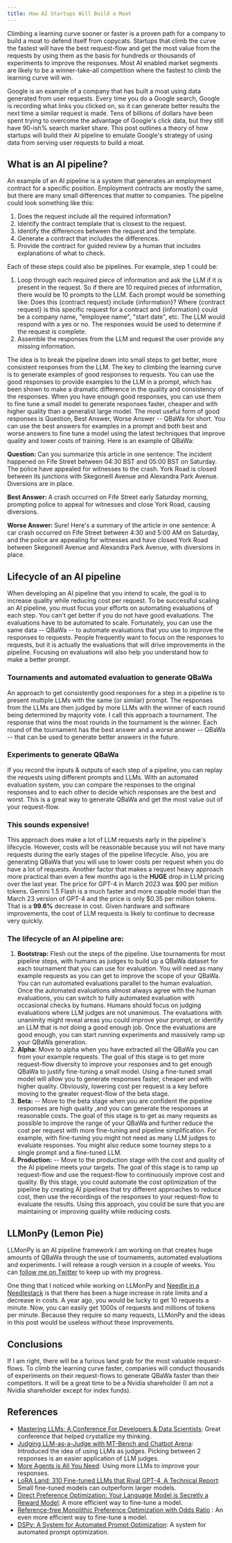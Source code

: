 ```yaml
---
title: How AI Startups Will Build a Moat
---
```

Climbing a learning curve sooner or faster is a proven path for a company to build a moat to defend itself from
copycats. Startups that climb the curve the fastest will have the best request-flow and get the most value from the
requests by using them as the basis for hundreds or thousands of experiments to improve the responses. Most AI enabled
market segments are likely to be a winner-take-all competition where the fastest to climb the learning curve will win.


Google is an example of a company that has built a moat using data generated from user requests. Every time you do a
Google search, Google is recording what links you clicked on, so it can generate better results the next time a similar
request is made.  Tens of billions of dollars have been spent trying to overcome the advantage of Google's click data,
but they still have 90-ish% search market share. This post outlines a theory of how startups will build their AI
pipeline to emulate Google's strategy of using data from serving user requests to build a moat. 


## What is an AI pipeline?
An example of an AI pipeline is a system that generates an employment contract for a specific position.
Employment contracts are mostly the same, but there are many small differences that matter to companies.  The pipeline
could look something like this:


1. Does the request include all the required information?
2. Identify the contract template that is closest to the request.
3. Identify the differences between the request and the template.
4. Generate a contract that includes the differences.
5. Provide the contract for guided review by a human that includes explanations of what to check.


Each of these steps could also be pipelines.  For example, step 1 could be:


1. Loop through each required piece of information and ask the LLM if it is present in the request. So if there are 10 required pieces of information, there would be 10 prompts to the LLM.  Each prompt would be something like: Does this {contract request} include {information}? Where {contract request} is this specific request for a contract and {information} could be a company name, "employee name", "start date", etc.  The LLM would respond with a yes or no.  The responses would be used to determine if the request is complete.
2. Assemble the responses from the LLM and request the user provide any missing information.


The idea is to break the pipeline down into small steps to get better, more
consistent responses from the LLM.  The key to climbing the learning curve is to generate examples of good responses to
requests.  You can use the good responses to provide examples to the LLM in a prompt, which has been shown to make a
dramatic difference in the quality and consistency of the responses.  When you have enough good responses, you can use
them to fine tune a small model to generate responses faster, cheaper and with higher quality than a generalist large model.
The most useful form of good responses is Question, Best Answer, Worse Answer -- QBaWa for short. You can use the best
answers for examples in a prompt and both best and worse answers to fine tune a model using the latest techniques that
improve quality and lower costs of training.  Here is an example of QBaWa:


<b>Question: </b>Can you summarize this article in one sentence: The incident happened on Fife Street between 04:30 BST and 05:00 BST on
Saturday. The police have appealed for witnesses to the crash. York Road is closed between its junctions with
Skegoneill Avenue and Alexandra Park Avenue. Diversions are in place.


<b>Best Answer: </b>
A crash occurred on Fife Street early Saturday morning, prompting police to appeal for witnesses and close York Road,
causing diversions.


<b>Worse Answer: </b>Sure! Here's a summary of the article in one sentence: A car crash occurred on Fife Street between 4:30 and 5:00 AM on
Saturday, and the police are appealing for witnesses and have closed York Road between Skegoneill Avenue and Alexandra
Park Avenue, with diversions in place.




## Lifecycle of an AI pipeline
When developing an AI pipeline that you intend to scale, the goal is to increase quality while reducing cost per request.
To be successful scaling an AI pipeline, you must focus your efforts on automating evaluations of each step.  You can't get
better if you do not have good evaluations.  The evaluations have to be automated to scale.  Fortunately, you can use
the same data -- QBaWa -- to automate evaluations that you use to improve the responses to requests.  People frequently
want to focus on the responses to requests, but it is actually the evaluations that will drive improvements in the
pipeline.  Focusing on evaluations will also help you understand how to make a better prompt.


### Tournaments and automated evaluation to generate QBaWa
An approach to get consistently good responses for a step in a pipeline is to present multiple LLMs with the
same (or similar) prompt.  The responses from the LLMs are then judged by more LLMs with the winner of each round being
determined by majority vote. I call this approach a tournament.  The response that wins the most rounds in the tournament
is the winner.  Each round of the tournament has the best answer and a worse answer -- QBaWa -- that can be used
to generate better answers in the future.


### Experiments to generate QBaWa
If you record the inputs & outputs of each step of a pipeline, you can replay the requests using different prompts and
LLMs.  With an automated evaluation system, you can compare the responses to the original responses and to each other to
decide which responses are the best and worst.  This is a great way to generate QBaWa and get the most value out
of your request-flow. 


### This sounds expensive!
This approach does make a lot of LLM requests early in the pipeline's lifecycle.  However, costs will be reasonable
because you will not have many requests during the early stages of the pipeline lifecycle. Also, you are generating QBaWa 
that you will use to lower costs per request when you do have a lot of requests.  Another factor that makes a request
heavy approach more practical than even a few months ago is the **HUGE** drop in LLM pricing over the last year.  The price
for GPT-4 in March 2023 was $90 per million tokens. Gemini 1.5 Flash is a much faster and more capable model than the
March 23 version of GPT-4 and the price is only $0.35 per million tokens.  That is a **99.6%** decrease in cost.  Given 
hardware and software improvements, the cost of LLM requests is likely to continue to decrease very quickly.


### The lifecycle of an AI pipeline are:
1. **Bootstrap:** Flesh out the steps of the pipeline.  Use tournaments for most pipeline steps, with humans as
  judges to build up a QBaWa dataset for each tournament that you can use for evaluation. You will need as many example
  requests as you can get to improve the scope of your QBaWa.  You can run automated evaluations parallel to the
  human evaluation.  Once the automated evaluations almost always agree with the human evaluations, you can switch to
  fully automated evaluation with occasional checks by humans.  Humans should focus on judging evaluations where LLM judges
  are not unanimous.  The evaluations with unanimity might reveal areas you could improve your prompt, or identify an LLM that is
  not doing a good enough job.  Once the evaluations are good enough, you can start running experiments and massively
  ramp up your QBaWa generation.
2. **Alpha:** Move to alpha when you have extracted all the QBaWa you can from your example requests.  The goal of this
  stage is to get more request-flow diversity to improve your responses and to get enough QBaWa to justify fine-tuning
  a small model.  Using a fine-tuned small model will allow you to generate responses faster, cheaper and with higher
  quality.   Obviously, lowering cost per request is a key before moving to the greater request-flow of the beta stage.
3. **Beta:** -- Move to the beta stage when you are confident the pipeline responses are high quality ,and you can generate
  the responses at reasonable costs.  The goal of this stage is to get as many requests as possible to improve the range
  of your QBaWa and further reduce the cost per request with more fine-tuning and pipeline simplification.  For example,
  with fine-tuning you might not need as many LLM judges to evaluate responses.  You might also reduce some tourney steps
  to a single prompt and a fine-tuned LLM. 
4. **Production:** -- Move to the production stage with the cost and quality of the AI pipeline meets your targets.  The
  goal of this stage is to ramp up request-flow and use the request-flow to continuously improve cost and quality.  By
  this stage, you could automate the cost optimization of the pipeline by creating AI pipelines that try different
  approaches to reduce cost, then use the recordings of the responses to your request-flow to evaluate the results. Using
  this approach, you could be sure that you are maintaining or improving quality while reducing costs.


## LLMonPy (Lemon Pie)
LLMonPy is an AI pipeline framework I am working on that creates huge amounts of QBaWa through the use of
tournaments, automated evaluations and experiments. I will release a rough version in a couple of weeks.  You can
[follow me on Twitter](https://x.com/sftombu) to keep up with my progress. 


One thing that I noticed while working on LLMonPy and [Needle in a Needlestack](https://nian.llmonpy.ai/)
is that there has been a huge increase in rate limits and a decrease in costs.  A year ago, you would be lucky to get 10
requests a minute.  Now, you can easily get 1000s of requests and millions of tokens per minute.  Because they require so many
requests, LLMonPy and the ideas in this post would be useless without these improvements.


## Conclusions
If I am right, there will be a furious land grab for the most valuable request-flows.  To climb the learning curve faster,
companies will conduct thousands of experiments on their request-flows to generate QBaWa faster than their competitors.
It will be a great time to be a Nvidia shareholder (I am not a Nvidia shareholder except for index funds).


## References
* [Mastering LLMs: A Conference For Developers & Data Scientists](https://maven.com/parlance-labs/fine-tuning?cohortSlug=): Great conference that helped crystallize my thinking.
* [Judging LLM-as-a-Judge with MT-Bench and Chatbot Arena](https://arxiv.org/abs/2306.05685): Introduced the idea of using LLMs as judges. Picking between 2 responses is an easier application of LLM judges.
* [More Agents is All You Need](https://arxiv.org/html/2402.05120v1): Using more LLMs to improve your responses.
* [LoRA Land: 310 Fine-tuned LLMs that Rival GPT-4, A Technical Report](https://arxiv.org/abs/2405.00732): Small fine-tuned models can outperform larger models.
* [Direct Preference Optimization: Your Language Model is Secretly a Reward Model](https://arxiv.org/abs/2305.18290): A more efficient way to fine-tune a model.
* [Reference-free Monolithic Preference Optimization with Odds Ratio](https://arxiv.org/html/2403.07691v1) : An even more efficient way to fine-tune a model.
* [DSPy: A System for Automated Prompt Optimization](https://github.com/stanfordnlp/dspy): A system for automated prompt optimization.

